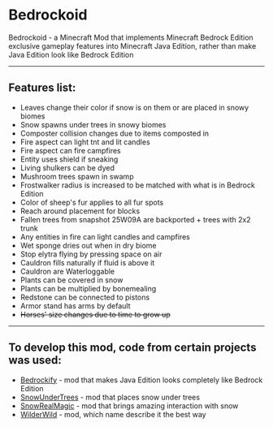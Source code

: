 # Bedrockoid
Bedrockoid - a Minecraft Mod that implements Minecraft Bedrock Edition exclusive gameplay features into Minecraft Java Edition, 
rather than make Java Edition look like Bedrock Edition

<hr>

## Features list:
- Leaves change their color if snow is on them or are placed in snowy biomes
- Snow spawns under trees in snowy biomes
- Composter collision changes due to items composted in
- Fire aspect can light tnt and lit candles
- Fire aspect can fire campfires
- Entity uses shield if sneaking
- Living shulkers can be dyed
- Mushroom trees spawn in swamp
- Frostwalker radius is increased to be matched with what is in Bedrock Edition
- Color of sheep's fur applies to all fur spots
- Reach around placement for blocks
- Fallen trees from snapshot 25W09A are backported + trees with 2x2 trunk
- Any entities in fire can light candles and campfires
- Wet sponge dries out when in dry biome
- Stop elytra flying by pressing space on air
- Cauldron fills naturally if fluid is above it
- Cauldron are Waterloggable
- Plants can be covered in snow
- Plants can be multiplied by bonemealing
- Redstone can be connected to pistons
- Armor stand has arms by default
- ~~Horses' size changes due to time to grow up~~

<hr>

## To develop this mod, code from certain projects was used:
- [Bedrockify](https://github.com/juancarloscp52/BedrockIfy/) - mod that makes Java Edition looks completely like Bedrock Edition
- [SnowUnderTrees](https://github.com/bl4ckscor3/SnowUnderTrees/) - mod that places snow under trees
- [SnowRealMagic](https://github.com/Snownee/SnowRealMagic/) - mod that brings amazing interaction with snow
- [WilderWild](https://github.com/FrozenBlock/WilderWild/) - mod, which name describe it the best way
